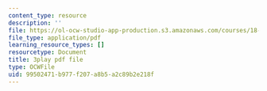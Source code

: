 ```yaml
---
content_type: resource
description: ''
file: https://ol-ocw-studio-app-production.s3.amazonaws.com/courses/18-06sc-linear-algebra-fall-2011/99502471b977f207a8b5a2c89b2e218f_55AoWKZZtww.pdf
file_type: application/pdf
learning_resource_types: []
resourcetype: Document
title: 3play pdf file
type: OCWFile
uid: 99502471-b977-f207-a8b5-a2c89b2e218f
---
```

